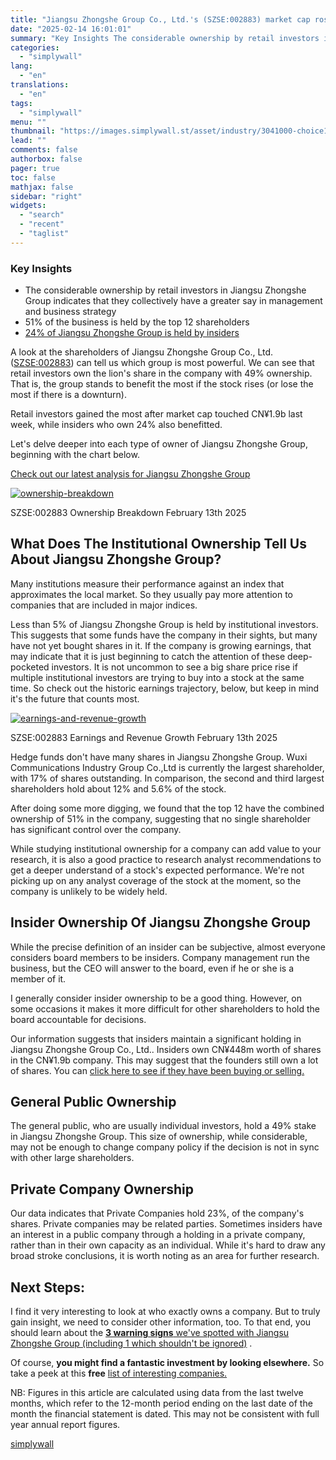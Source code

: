 ```yaml
---
title: "Jiangsu Zhongshe Group Co., Ltd.'s (SZSE:002883) market cap rose CN¥200m last week; retail investors who hold 49% profited and so did insiders"
date: "2025-02-14 16:01:01"
summary: "Key Insights The considerable ownership by retail investors in Jiangsu Zhongshe Group indicates that they collectively have a greater say in management and business strategy 51% of the business is held by the top 12 shareholders 24% of Jiangsu Zhongshe Group is held by insiders A look at the shareholders..."
categories:
  - "simplywall"
lang:
  - "en"
translations:
  - "en"
tags:
  - "simplywall"
menu: ""
thumbnail: "https://images.simplywall.st/asset/industry/3041000-choice1-main-header/1585186744280"
lead: ""
comments: false
authorbox: false
pager: true
toc: false
mathjax: false
sidebar: "right"
widgets:
  - "search"
  - "recent"
  - "taglist"
---
```


### Key Insights

* The considerable ownership by retail investors in Jiangsu Zhongshe Group indicates that they collectively have a greater say in management and business strategy
* 51% of the business is held by the top 12 shareholders
* [24% of Jiangsu Zhongshe Group is held by insiders](https://simplywall.st/stocks/cn/capital-goods/szse-002883/jiangsu-zhongshe-group-shares/ownership)

A look at the shareholders of Jiangsu Zhongshe Group Co., Ltd. ([SZSE:002883](https://simplywall.st/stocks/cn/capital-goods/szse-002883/jiangsu-zhongshe-group-shares)) can tell us which group is most powerful. We can see that retail investors own the lion's share in the company with 49% ownership. That is, the group stands to benefit the most if the stock rises (or lose the most if there is a downturn).

Retail investors gained the most after market cap touched CN¥1.9b last week, while insiders who own 24% also benefitted.

Let's delve deeper into each type of owner of Jiangsu Zhongshe Group, beginning with the chart below.

 [Check out our latest analysis for Jiangsu Zhongshe Group](https://simplywall.st/stocks/cn/capital-goods/szse-002883/jiangsu-zhongshe-group-shares) 

[![ownership-breakdown](https://images.simplywall.st/asset/chart/320776762-ownership-breakdown-1-dark/1739489614250)](https://simplywall.st/stocks/cn/capital-goods/szse-002883/jiangsu-zhongshe-group-shares/ownership)

SZSE:002883 Ownership Breakdown February 13th 2025

What Does The Institutional Ownership Tell Us About Jiangsu Zhongshe Group?
---------------------------------------------------------------------------

Many institutions measure their performance against an index that approximates the local market. So they usually pay more attention to companies that are included in major indices.

Less than 5% of Jiangsu Zhongshe Group is held by institutional investors. This suggests that some funds have the company in their sights, but many have not yet bought shares in it. If the company is growing earnings, that may indicate that it is just beginning to catch the attention of these deep-pocketed investors. It is not uncommon to see a big share price rise if multiple institutional investors are trying to buy into a stock at the same time. So check out the historic earnings trajectory, below, but keep in mind it's the future that counts most.

[![earnings-and-revenue-growth](https://images.simplywall.st/asset/chart/320776762-earnings-and-revenue-growth-1-dark/1739489616260)](https://simplywall.st/stocks/cn/capital-goods/szse-002883/jiangsu-zhongshe-group-shares/future)

SZSE:002883 Earnings and Revenue Growth February 13th 2025

Hedge funds don't have many shares in Jiangsu Zhongshe Group. Wuxi Communications Industry Group Co.,Ltd is currently the largest shareholder, with 17% of shares outstanding. In comparison, the second and third largest shareholders hold about 12% and 5.6% of the stock.

After doing some more digging, we found that the top 12 have the combined ownership of 51% in the company, suggesting that no single shareholder has significant control over the company.

While studying institutional ownership for a company can add value to your research, it is also a good practice to research analyst recommendations to get a deeper understand of a stock's expected performance. We're not picking up on any analyst coverage of the stock at the moment, so the company is unlikely to be widely held.

Insider Ownership Of Jiangsu Zhongshe Group
-------------------------------------------

While the precise definition of an insider can be subjective, almost everyone considers board members to be insiders. Company management run the business, but the CEO will answer to the board, even if he or she is a member of it.

I generally consider insider ownership to be a good thing. However, on some occasions it makes it more difficult for other shareholders to hold the board accountable for decisions.

Our information suggests that insiders maintain a significant holding in Jiangsu Zhongshe Group Co., Ltd.. Insiders own CN¥448m worth of shares in the CN¥1.9b company. This may suggest that the founders still own a lot of shares. You can  [click here to see if they have been buying or selling.](https://simplywall.st/stocks/cn/capital-goods/szse-002883/jiangsu-zhongshe-group-shares/ownership) 

General Public Ownership
------------------------

The general public, who are usually individual investors, hold a 49% stake in Jiangsu Zhongshe Group. This size of ownership, while considerable, may not be enough to change company policy if the decision is not in sync with other large shareholders.

Private Company Ownership
-------------------------

Our data indicates that Private Companies hold 23%, of the company's shares. Private companies may be related parties. Sometimes insiders have an interest in a public company through a holding in a private company, rather than in their own capacity as an individual. While it's hard to draw any broad stroke conclusions, it is worth noting as an area for further research.

Next Steps:
-----------

I find it very interesting to look at who exactly owns a company. But to truly gain insight, we need to consider other information, too. To that end, you should learn about the  [**3 warning signs**  we've spotted with Jiangsu Zhongshe Group (including 1 which shouldn't be ignored)](https://simplywall.st/stocks/cn/capital-goods/szse-002883/jiangsu-zhongshe-group-shares) .

Of course, **you might find a fantastic investment by looking elsewhere.** So take a peek at this **free** [list of interesting companies.](https://simplywall.st/discover/investing-ideas/206/big-green-snowflakes)

NB: Figures in this article are calculated using data from the last twelve months, which refer to the 12-month period ending on the last date of the month the financial statement is dated. This may not be consistent with full year annual report figures.

[simplywall](https://simplywall.st/stocks/cn/capital-goods/szse-002883/jiangsu-zhongshe-group-shares/news/jiangsu-zhongshe-group-co-ltds-szse002883-market-cap-rose-cn)
